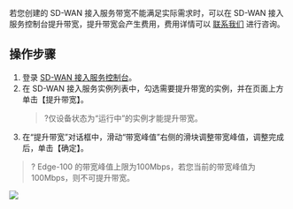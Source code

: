
若您创建的 SD-WAN 接入服务带宽不能满足实际需求时，可以在 SD-WAN 接入服务控制台提升带宽，提升带宽会产生费用，费用详情可以 [联系我们](https://cloud.tencent.com/act/event/connect-service) 进行咨询。

## 操作步骤
1. 登录 [SD-WAN 接入服务控制台](https://console.cloud.tencent.com/sas/edge)。
2. 在 SD-WAN 接入服务实例列表中，勾选需要提升带宽的实例，并在页面上方单击【提升带宽】。
   >?仅设备状态为“运行中”的实例才能提升带宽。
3. 在“提升带宽”对话框中，滑动“带宽峰值”右侧的滑块调整带宽峰值，调整完成后，单击【确定】。
>? Edge-100 的带宽峰值上限为100Mbps，若您当前的带宽峰值为100Mbps，则不可提升带宽。
>
 ![](https://main.qcloudimg.com/raw/bf45e4724060629c67a9b24be7877f07.png)

  
